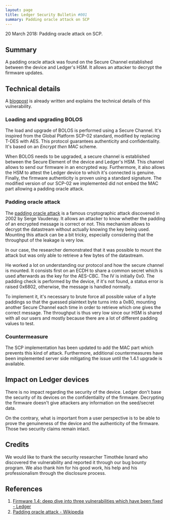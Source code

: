 ```yaml
---
layout: page
title: Ledger Security Bulletin #001
summary: Padding oracle attack on SCP
---
```


20 March 2018: Padding oracle attack on SCP.



## Summary

A padding oracle attack was found on the Secure Channel established between the
device and Ledger's HSM. It allows an attacker to decrypt the firmware updates.



## Technical details

A [blogpost](#1) is already written and explains the technical details of this
vulnerability.


### Loading and upgrading BOLOS

The load and upgrade of BOLOS is performed using a Secure Channel. It's inspired
from the Global Platform SCP-02 standard, modified by replacing T-DES with AES.
This protocol guarantees authenticity and confidentiality. It's based on an
*Encrypt then MAC* scheme.

When BOLOS needs to be upgraded, a secure channel is established between the
Secure Element of the device and Ledger's HSM. This channel allows to send our
firmware in an encrypted way. Furthermore, it also allows the HSM to attest the
Ledger device to which it's connected is genuine. Finally, the firmware
authenticity is proven using a standard signature. The modified version of our
SCP-02 we implemented did not embed the MAC part allowing a padding oracle
attack.


### Padding oracle attack

The [padding oracle attack](#1) is a famous cryptographic attack discovered in
2002 by Serge Vaudenay. It allows an attacker to know  whether the padding of an
encrypted message is correct or not. This mechanism allows to decrypt the
datastream without actually knowing the key being used. Mounting this attack can
be a bit tricky, especially considering that the throughput of the leakage is
very low.

In our case, the researcher demonstrated that it was possible to mount the attack
but was only able to retrieve a few bytes of the datastream.

He worked a lot on understanding our protocol and how the secure channel is
mounted. It consists first on an ECDH to share a common secret which is used
afterwards as the key for the AES-CBC. The IV is initially 0x0. The padding
check is performed by the device, if it's not found, a status error is raised
0x6802, otherwise, the message is handled normally.

To implement it, it's necessary to brute force all possible value of a byte
paddings so that the guessed plaintext byte turns into a 0x80, mounting another
Secure Channel each time in order to retrieve which one gives the correct
message. The throughput is thus very low since our HSM is shared with all our
users and mostly because there are a lot of different padding values to test.


### Countermeasure

The SCP implementation has been updated to add the MAC part which prevents this
kind of attack. Furthermore, additional countermeasures have been implemented
server side mitigating the issue until the 1.4.1 upgrade is available.



## Impact on Ledger devices

There is no impact regarding the security of the device. Ledger don't base the
security of its devices on the confidentiality of the firmware. Decrypting the
firmware doesn't give attackers any information on the seed/secret data.

On the contrary, what is important from a user perspective is to be able to
prove the genuineness of the device and the authenticity of the firmware. Those
two security claims remain intact.



## Credits

We would like to thank the security researcher Timothée Isnard who discovered
the vulnerability and reported it through our bug bounty program. We also thank
him for his good work, his help and his professionalism through the disclosure
process.



## References

1. <a name="1"></a> [Firmware 1.4: deep dive into three vulnerabilities which have been fixed - Ledger](https://www.ledger.com/firmware-1-4-deep-dive-security-fixes/)
2. <a name="2"></a> [Padding oracle attack - Wikipedia](https://en.wikipedia.org/wiki/Padding_oracle_attack)
